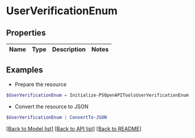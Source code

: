 # UserVerificationEnum
## Properties

Name | Type | Description | Notes
------------ | ------------- | ------------- | -------------

## Examples

- Prepare the resource
```powershell
$UserVerificationEnum = Initialize-PSOpenAPIToolsUserVerificationEnum 
```

- Convert the resource to JSON
```powershell
$UserVerificationEnum | ConvertTo-JSON
```

[[Back to Model list]](../README.md#documentation-for-models) [[Back to API list]](../README.md#documentation-for-api-endpoints) [[Back to README]](../README.md)

